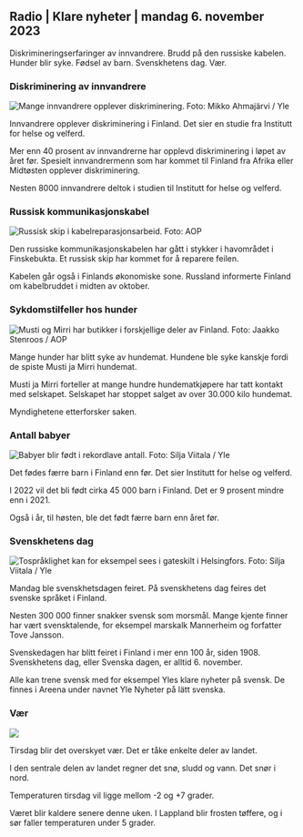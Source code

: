## Radio \| Klare nyheter \| mandag 6. november 2023

Diskrimineringserfaringer av innvandrere. Brudd på den russiske kabelen. Hunder blir syke. Fødsel av barn. Svenskhetens dag. Vær.

### Diskriminering av innvandrere

![Mange innvandrere opplever diskriminering. Foto: Mikko Ahmajärvi / Yle](https://images.cdn.yle.fi/image/upload/c_crop,h_2485,w_4419,x_0,y_114/ar_1.7777777777777777,c_fill,g_faces,h_1200,h_670,wd_670.q_auto:eco/f_auto/fl_lossy/v1698074800/39-115894164df61298ec3e)

Innvandrere opplever diskriminering i Finland. Det sier en studie fra Institutt for helse og velferd.

Mer enn 40 prosent av innvandrerne har opplevd diskriminering i løpet av året før. Spesielt innvandrermenn som har kommet til Finland fra Afrika eller Midtøsten opplever diskriminering.

Nesten 8000 innvandrere deltok i studien til Institutt for helse og velferd.

### Russisk kommunikasjonskabel

![Russisk skip i kabelreparasjonsarbeid. Foto: AOP](https://images.cdn.yle.fi/image/upload/c_crop,h_3283,w_5838,x_0,y_380/ar_1.77777777777777777,c_fill,g_faces,h_675,w_pr_1200:co//f_auto/fl_lossy/v1699268142/39-11962776548c5acae94c)

Den russiske kommunikasjonskabelen har gått i stykker i havområdet i Finskebukta. Et russisk skip har kommet for å reparere feilen.

Kabelen går også i Finlands økonomiske sone. Russland informerte Finland om kabelbruddet i midten av oktober.

### Sykdomstilfeller hos hunder

![Musti og Mirri har butikker i forskjellige deler av Finland. Foto: Jaakko Stenroos / AOP](https://images.cdn.yle.fi/image/upload/c_crop,h_2746,w_4883,x_0,y_452/ar_1.7777777777777777,c_fill,g_faces,h_620,.0dp,h_670,.0dpq_auto:eco/f_auto/fl_lossy/v1699194714/39-11960056547a6fe024cd)

Mange hunder har blitt syke av hundemat. Hundene ble syke kanskje fordi de spiste Musti ja Mirri hundemat.

Musti ja Mirri forteller at mange hundre hundematkjøpere har tatt kontakt med selskapet. Selskapet har stoppet salget av over 30.000 kilo hundemat.

Myndighetene etterforsker saken.

### Antall babyer

![Babyer blir født i rekordlave antall. Foto: Silja Viitala / Yle](https://images.cdn.yle.fi/image/upload/c_crop,h_2812,w_5000,x_0,y_233/ar_1.7777777777777777,c_fill,g_faces,h_6270,0dpr.q_auto:eco/f_auto/fl_lossy/v1697805617/39-1189261653274b0907f5)

Det fødes færre barn i Finland enn før. Det sier Institutt for helse og velferd.

I 2022 vil det bli født cirka 45 000 barn i Finland. Det er 9 prosent mindre enn i 2021.

Også i år, til høsten, ble det født færre barn enn året før.

### Svenskhetens dag

![Tospråklighet kan for eksempel sees i gateskilt i Helsingfors. Foto: Silja Viitala / Yle](https://images.cdn.yle.fi/image/upload/c_crop,h_2813,w_5000,x_0,y_0/ar_1.7777777777777777,c_fill,g_faces,h_2_01,w.d/prq_auto:eco/f_auto/fl_lossy/v1615970514/39-7850546051bda715b05)

Mandag ble svenskhetsdagen feiret. På svenskhetens dag feires det svenske språket i Finland.

Nesten 300 000 finner snakker svensk som morsmål. Mange kjente finner har vært svensktalende, for eksempel marskalk Mannerheim og forfatter Tove Jansson.

Svenskedagen har blitt feiret i Finland i mer enn 100 år, siden 1908. Svenskhetens dag, eller Svenska dagen, er alltid 6. november.

Alle kan trene svensk med for eksempel Yles klare nyheter på svensk. De finnes i Areena under navnet Yle Nyheter på lätt svenska.

### Vær

![](https://images.cdn.yle.fi/image/upload/c_crop,h_1080,w_1919,x_0,y_0/ar_1.77777777777777777,c_fill,g_faces,h_675,w_1200:e/qrf_auto/fl_lossy/v1699290254/39-119671665491c7602c1a)

Tirsdag blir det overskyet vær. Det er tåke enkelte deler av landet.

I den sentrale delen av landet regner det snø, sludd og vann. Det snør i nord.

Temperaturen tirsdag vil ligge mellom -2 og +7 grader.

Været blir kaldere senere denne uken. I Lappland blir frosten tøffere, og i sør faller temperaturen under 5 grader.